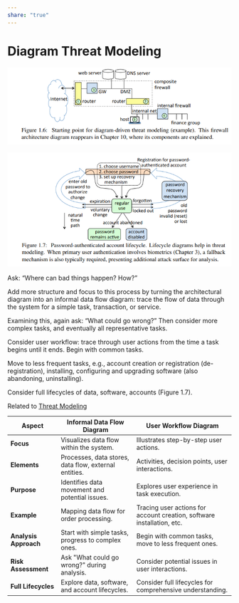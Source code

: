 ```yaml
---  
share: "true"  
---  
```

# Diagram Threat Modeling  
  
![Pasted image 20240112121405.png](./assets/Pasted%20image%2020240112121405.png)  
  
![Pasted image 20240112121417.png](./assets/Pasted%20image%2020240112121417.png)  
  
Ask: “Where can bad things happen? How?”   
  
Add more structure and focus to this process by turning the architectural diagram into an informal data flow diagram: trace the flow of data through the system for a simple task, transaction, or service.   
  
Examining this, again ask: “What could go wrong?” Then consider more complex tasks, and eventually all representative tasks.   
  
Consider user workflow: trace through user actions from the time a task begins until it ends. Begin with common tasks.   
  
  
Move to less frequent tasks, e.g., account creation or registration (de-registration), installing, configuring and upgrading software (also abandoning, uninstalling).   
  
Consider full lifecycles of data, software, accounts (Figure 1.7).  
  
Related to [Threat Modeling](./Threat%20Modeling.md)  
  
| Aspect | Informal Data Flow Diagram                  | User Workflow Diagram                        |  
|-------------------------------|--------------------------------------------------|---------------------------------------------------|  
| **Focus**                     | Visualizes data flow within the system.          | Illustrates step-by-step user actions.             |  
| **Elements**                  | Processes, data stores, data flow, external entities. | Activities, decision points, user interactions.  |  
| **Purpose**                   | Identifies data movement and potential issues.   | Explores user experience in task execution.       |  
| **Example**                   | Mapping data flow for order processing.          | Tracing user actions for account creation, software installation, etc. |  
| **Analysis Approach**         | Start with simple tasks, progress to complex ones. | Begin with common tasks, move to less frequent ones. |  
| **Risk Assessment**           | Ask "What could go wrong?" during analysis.      | Consider potential issues in user interactions.  |  
| **Full Lifecycles**           | Explore data, software, and account lifecycles.  | Consider full lifecycles for comprehensive understanding. |  
